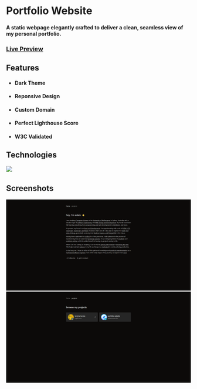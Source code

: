 <h1>Portfolio Website</h1>
<h4>A static webpage elegantly crafted to deliver a clean, seamless view of my personal portfolio.</h4>

<h3><a href="https://adamsnow.dev">Live Preview</a></h3>

<h2>Features</h2>

- <h4>Dark Theme</h4>
- <h4>Reponsive Design</h4>
- <h4>Custom Domain</h4>
- <h4>Perfect Lighthouse Score</h4>
- <h4>W3C Validated</h4>

<h2>Technologies</h2>
<a href="https://adamsnow.dev"><img src="https://skillicons.dev/icons?i=html,css,astro,tailwind,vercel"></a>

<h2>Screenshots</h2>
<a href="https://adamsnow.dev"><img src="public/images/home-screenshot.png"</a>
<a href="https://adamsnow.dev/projects"><img src="public/images/projects-screenshot.png"</a>